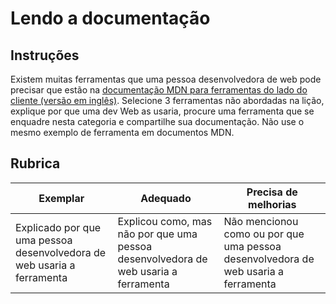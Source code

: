 # Lendo a documentação

## Instruções

Existem muitas ferramentas que uma pessoa desenvolvedora de web pode precisar que estão na [documentação MDN para ferramentas do lado do cliente (versão em inglês)](https://developer.mozilla.org/en-US/docs/Learn/Tools_and_testing/Understanding_client-side_tools/Overview). Selecione 3 ferramentas não abordadas na lição, explique por que uma dev Web as usaria, procure uma ferramenta que se enquadre nesta categoria e compartilhe sua documentação. Não use o mesmo exemplo de ferramenta em documentos MDN.

## Rubrica

Exemplar | Adequado | Precisa de melhorias
--- | --- | - |
| Explicado por que uma pessoa desenvolvedora de web usaria a ferramenta | Explicou como, mas não por que uma pessoa desenvolvedora de web usaria a ferramenta | Não mencionou como ou por que uma pessoa desenvolvedora de web usaria a ferramenta |
